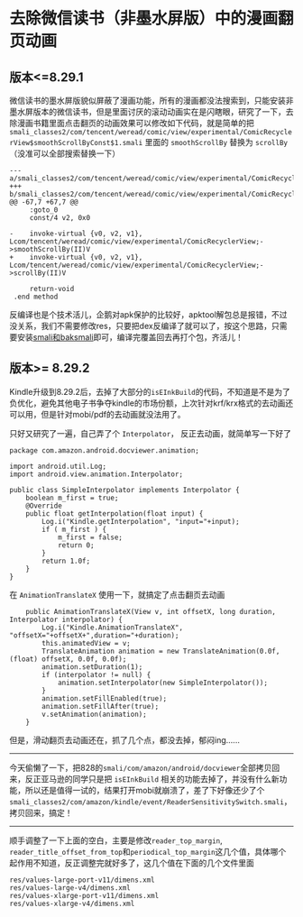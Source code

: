 # 去除微信读书（非墨水屏版）中的漫画翻页动画

## 版本<=8.29.1
微信读书的墨水屏版貌似屏蔽了漫画功能，所有的漫画都没法搜索到，只能安装非墨水屏版本的微信读书，但是里面讨厌的滚动动画实在是闪瞎眼，研究了一下，去除漫画书籍里面点击翻页的动画效果可以修改如下代码，就是简单的把`smali_classes2/com/tencent/weread/comic/view/experimental/ComicRecyclerView$smoothScrollByConst$1.smali` 里面的 `smoothScrollBy` 替换为 `scrollBy`（没准可以全部搜索替换一下）

```
--- a/smali_classes2/com/tencent/weread/comic/view/experimental/ComicRecyclerView$smoothScrollByConst$1.smali
+++ b/smali_classes2/com/tencent/weread/comic/view/experimental/ComicRecyclerView$smoothScrollByConst$1.smali
@@ -67,7 +67,7 @@
     :goto_0
     const/4 v2, 0x0

-    invoke-virtual {v0, v2, v1}, Lcom/tencent/weread/comic/view/experimental/ComicRecyclerView;->smoothScrollBy(II)V
+    invoke-virtual {v0, v2, v1}, Lcom/tencent/weread/comic/view/experimental/ComicRecyclerView;->scrollBy(II)V

     return-void
 .end method
```

反编译也是个技术活儿，企鹅对apk保护的比较好，apktool解包总是报错，不过没关系，我们不需要修改res，只要把dex反编译了就可以了，按这个思路，只需要安装[smali和baksmali](https://github.com/JesusFreke/smali/wiki/SmaliBaksmali2.2)即可，编译完覆盖回去再打个包，齐活儿！

## 版本>= 8.29.2
Kindle升级到8.29.2后，去掉了大部分的`isEInkBuild`的代码，不知道是不是为了负优化，避免其他电子书争夺kindle的市场份额，上次针对krf/krx格式的去动画还可以用，但是针对mobi/pdf的去动画就没法用了。

只好又研究了一遍，自己弄了个 `Interpolator`， 反正去动画，就简单写一下好了

```
package com.amazon.android.docviewer.animation;

import android.util.Log;
import android.view.animation.Interpolator;

public class SimpleInterpolator implements Interpolator {
    boolean m_first = true;
    @Override
    public float getInterpolation(float input) {
        Log.i("Kindle.getInterpolation", "input="+input);
        if ( m_first ) {
            m_first = false;
            return 0;
        }
        return 1.0f;
    }
}

```

在 `AnimationTranslateX` 使用一下，就搞定了点击翻页去动画
```
    public AnimationTranslateX(View v, int offsetX, long duration, Interpolator interpolator) {
        Log.i("Kindle.AnimationTranslateX", "offsetX="+offsetX+",duration="+duration);
        this.animatedView = v;
        TranslateAnimation animation = new TranslateAnimation(0.0f, (float) offsetX, 0.0f, 0.0f);
        animation.setDuration(1);
        if (interpolator != null) {
            animation.setInterpolator(new SimpleInterpolator());
        }
        animation.setFillEnabled(true);
        animation.setFillAfter(true);
        v.setAnimation(animation);
    }
```

但是，滑动翻页去动画还在，抓了几个点，都没去掉，郁闷ing......

----

今天偷懒了一下，把828的`smali/com/amazon/android/docviewer`全部拷贝回来，反正亚马逊的同学只是把 `isEInkBuild` 相关的功能去掉了，并没有什么新功能，所以还是值得一试的，结果打开mobi就崩溃了，差了下好像还少了个 `smali_classes2/com/amazon/kindle/event/ReaderSensitivitySwitch.smali`，拷贝回来，搞定！

---
顺手调整了一下上面的空白，主要是修改`reader_top_margin`, `reader_title_offset_from_top`和`periodical_top_margin`这几个值，具体哪个起作用不知道，反正调整完就好多了，这几个值在下面的几个文件里面
```
res/values-large-port-v11/dimens.xml
res/values-large-v4/dimens.xml
res/values-xlarge-port-v11/dimens.xml
res/values-xlarge-v4/dimens.xml
```
